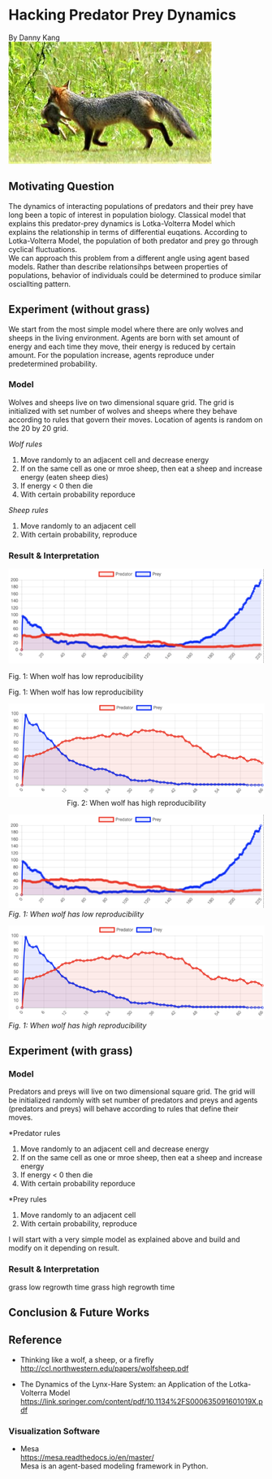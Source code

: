 # Hacking Predator Prey Dynamics
By Danny Kang </br>
![Image of visualization](https://github.com/kdy304g/HackingPredatorPreyDynamics/blob/master/images/5d657ee2baf4d.image.jpg)

## Motivating Question
The dynamics of interacting populations of predators and their prey have long been a topic of interest in population biology. Classical model that explains this predator-prey dynamics is Lotka-Volterra Model which explains the relationship in terms of differential euqations. According to Lotka-Volterra Model, the population of both predator and prey go through cyclical fluctuations. </br>
We can approach this problem from a different angle using agent based models. Rather than describe relationsihps between properties of populations, behavior of individuals could be determined to produce similar osciallting pattern. 

## Experiment (without grass)
We start from the most simple model where there are only wolves and sheeps in the living environment. Agents are born with set amount of energy and each time they move, their energy is reduced by certain amount. For the population increase, agents reproduce under predetermined probability. 

### Model
Wolves and sheeps live on two dimensional square grid. The grid is initialized with set number of wolves and sheeps where they behave according to rules that govern their moves. Location of agents is random on the 20 by 20 grid.</br>

*Wolf rules* </br>
1. Move randomly to an adjacent cell and decrease energy
2. If on the same cell as one or mroe sheep, then eat a sheep and increase energy (eaten sheep dies)
3. If energy < 0 then die
4. With certain probability reporduce

*Sheep rules* </br>
1. Move randomly to an adjacent cell
2. With certain probability, reproduce

### Result & Interpretation
<p align="center">
     <img src="https://github.com/kdy304g/HackingPredatorPreyDynamics/blob/master/images/1.png" />
     <figcaption>Fig. 1: When wolf has low reproducibility</figcaption>
</p>

<p align="center">
     <figcaption>Fig. 1: When wolf has low reproducibility</figcaption>
</p>

<p align="center">
   <img src="https://github.com/kdy304g/HackingPredatorPreyDynamics/blob/master/images/2.png" />
   Fig. 2: When wolf has high reproducibility
</p>

![Image](https://github.com/kdy304g/HackingPredatorPreyDynamics/blob/master/images/1.png) </br>
*Fig. 1: When wolf has low reproducibility*

![Image](https://github.com/kdy304g/HackingPredatorPreyDynamics/blob/master/images/2.png) </br>
*Fig. 1: When wolf has high reproducibility*

## Experiment (with grass)

### Model
Predators and preys will live on two dimensional square grid. The grid will be initialized randomly with set number of predators and preys and agents (predators and preys) will behave according to rules that define their moves. </br>

*Predator rules </br>
1. Move randomly to an adjacent cell and decrease energy
2. If on the same cell as one or mroe sheep, then eat a sheep and increase energy
3. If energy < 0 then die
4. With certain probability reporduce

*Prey rules </br>
1. Move randomly to an adjacent cell
2. With certain probability, reproduce

I will start with a very simple model as explained above and build and modify on it depending on result.

### Result & Interpretation
grass low regrowth time
grass high regrowth time

## Conclusion & Future Works

## Reference
* Thinking like a wolf, a sheep, or a firefly </br>
http://ccl.northwestern.edu/papers/wolfsheep.pdf </br>

* The Dynamics of the Lynx-Hare System: an Application of the Lotka-Volterra Model
https://link.springer.com/content/pdf/10.1134%2FS000635091601019X.pdf </br>

### Visualization Software
* Mesa </br>
https://mesa.readthedocs.io/en/master/ </br>
Mesa is an agent-based modeling framework in Python. 
